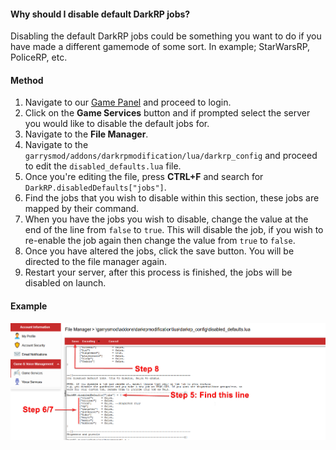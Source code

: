 #### Why should I disable default DarkRP jobs?
Disabling the default DarkRP jobs could be something you want to do if you have made a different gamemode of some sort. In example; StarWarsRP, PoliceRP, etc.

#### Method
1. Navigate to our [Game Panel](https://gamepanel.hexanenetworks.com/) and proceed to login.
2. Click on the **Game Services** button and if prompted select the server you would like to disable the default jobs for.
3. Navigate to the **File Manager**.
4. Navigate to the `garrysmod/addons/darkrpmodification/lua/darkrp_config` and proceed to edit the `disabled_defaults.lua` file.
5. Once you're editing the file, press **CTRL+F** and search for `DarkRP.disabledDefaults["jobs"]`.
6. Find the jobs that you wish to disable within this section, these jobs are mapped by their command.
7. When you have the jobs you wish to disable, change the value at the end of the line from `false` to `true`. This will disable the job, if you wish to re-enable the job again then change the value from `true` to `false`.
8. Once you have altered the jobs, click the save button. You will be directed to the file manager again.
9. Restart your server, after this process is finished, the jobs will be disabled on launch.


#### Example
![Changing the value](https://raw.githubusercontent.com/HexaneNetworks/help-assets/master/assets/disabling-default-darkrp-jobs.png)